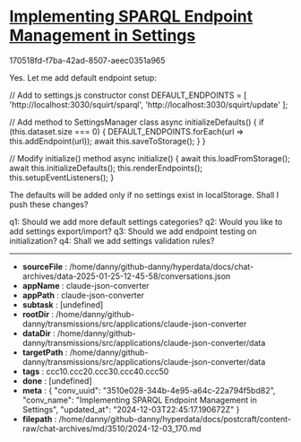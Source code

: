 # [Implementing SPARQL Endpoint Management in Settings](https://claude.ai/chat/3510e028-344b-4e95-a64c-22a794f5bd82)

170518fd-f7ba-42ad-8507-aeec0351a965

 Yes. Let me add default endpoint setup:

<antArtifact identifier="settings-defaults" type="application/vnd.ant.code" language="javascript" title="Settings defaults addition">
// Add to settings.js constructor
const DEFAULT_ENDPOINTS = [
  'http://localhost:3030/squirt/sparql',
  'http://localhost:3030/squirt/update'
];

// Add method to SettingsManager class
async initializeDefaults() {
  if (this.dataset.size === 0) {
    DEFAULT_ENDPOINTS.forEach(url => this.addEndpoint(url));
    await this.saveToStorage();
  }
}

// Modify initialize() method
async initialize() {
  await this.loadFromStorage();
  await this.initializeDefaults();
  this.renderEndpoints();
  this.setupEventListeners();
}
</antArtifact>

The defaults will be added only if no settings exist in localStorage. Shall I push these changes?

q1: Should we add more default settings categories?
q2: Would you like to add settings export/import?
q3: Should we add endpoint testing on initialization?
q4: Shall we add settings validation rules?

---

* **sourceFile** : /home/danny/github-danny/hyperdata/docs/chat-archives/data-2025-01-25-12-45-58/conversations.json
* **appName** : claude-json-converter
* **appPath** : claude-json-converter
* **subtask** : [undefined]
* **rootDir** : /home/danny/github-danny/transmissions/src/applications/claude-json-converter
* **dataDir** : /home/danny/github-danny/transmissions/src/applications/claude-json-converter/data
* **targetPath** : /home/danny/github-danny/transmissions/src/applications/claude-json-converter/data
* **tags** : ccc10.ccc20.ccc30.ccc40.ccc50
* **done** : [undefined]
* **meta** : {
  "conv_uuid": "3510e028-344b-4e95-a64c-22a794f5bd82",
  "conv_name": "Implementing SPARQL Endpoint Management in Settings",
  "updated_at": "2024-12-03T22:45:17.190672Z"
}
* **filepath** : /home/danny/github-danny/hyperdata/docs/postcraft/content-raw/chat-archives/md/3510/2024-12-03_170.md